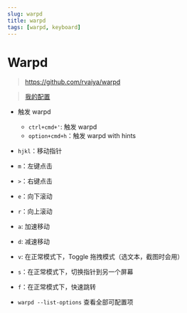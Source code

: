 ```yaml
---
slug: warpd
title: warpd
tags: [warpd, keyboard]
---
```


# Warpd

> https://github.com/rvaiya/warpd

> [我的配置](https://github.com/LintaoAmons/CoolStuffes/blob/main/warpd/.config/warpd/confi)

- 触发 warpd
  - `ctrl+cmd+'`: 触发 warpd
  - `option+cmd+h`：触发 warpd with hints
- `hjkl`：移动指针
- `m`：左键点击
- `>`：右键点击
- `e`：向下滚动
- `r`：向上滚动
- `a`: 加速移动
- `d`: 减速移动

- `v`: 在正常模式下，Toggle 拖拽模式（选文本，截图时会用）
- `s`：在正常模式下，切换指针到另一个屏幕
- `f`：在正常模式下，快速跳转

- `warpd --list-options` 查看全部可配置项
